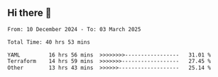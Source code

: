 ## Hi there 👋

<!-- TECHNOLOGIES:START -->
<!-- TECHNOLOGIES:END -->

<!--START_SECTION:waka-->

```txt
From: 10 December 2024 - To: 03 March 2025

Total Time: 40 hrs 53 mins

YAML         16 hrs 56 mins  >>>>>>>>-----------------   31.01 %
Terraform    14 hrs 59 mins  >>>>>>>------------------   27.45 %
Other        13 hrs 43 mins  >>>>>>-------------------   25.14 %
```

<!--END_SECTION:waka-->

